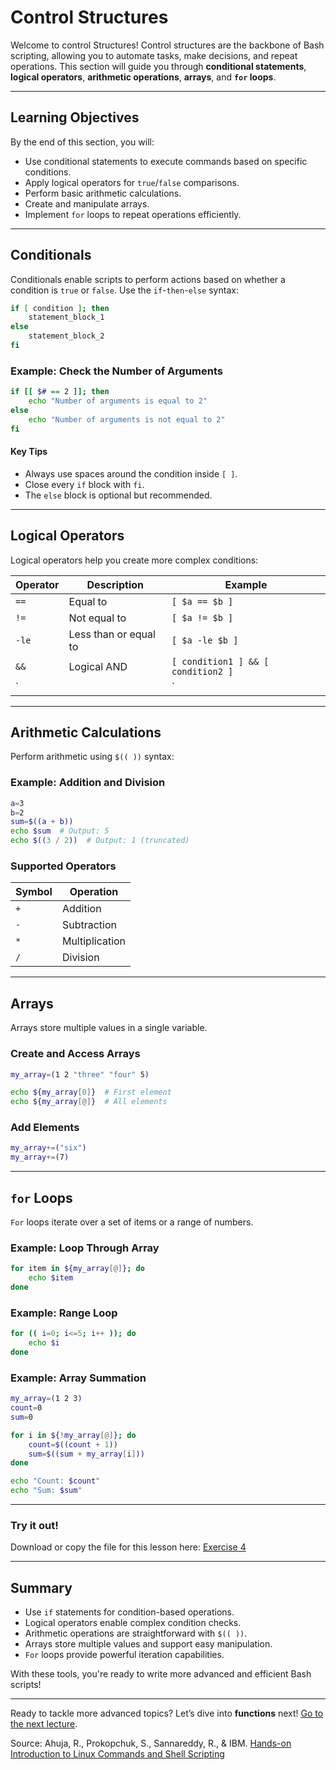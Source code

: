 # Control Structures

Welcome to control Structures! Control structures are the backbone of Bash scripting, allowing you to automate tasks, make decisions, and repeat operations. This section will guide you through **conditional statements**, **logical operators**, **arithmetic operations**, **arrays**, and **`for` loops**.

---

## Learning Objectives
By the end of this section, you will:
- Use conditional statements to execute commands based on specific conditions.
- Apply logical operators for `true`/`false` comparisons.
- Perform basic arithmetic calculations.
- Create and manipulate arrays.
- Implement `for` loops to repeat operations efficiently.

---

## Conditionals
Conditionals enable scripts to perform actions based on whether a condition is `true` or `false`. Use the `if`-`then`-`else` syntax:

```bash
if [ condition ]; then
    statement_block_1
else
    statement_block_2
fi
```

### Example: Check the Number of Arguments
```bash
if [[ $# == 2 ]]; then
    echo "Number of arguments is equal to 2"
else
    echo "Number of arguments is not equal to 2"
fi
```

#### Key Tips
- Always use spaces around the condition inside `[ ]`.
- Close every `if` block with `fi`.
- The `else` block is optional but recommended.

---

## Logical Operators
Logical operators help you create more complex conditions:

| Operator | Description              | Example                |
|----------|--------------------------|------------------------|
| `==`     | Equal to                 | `[ $a == $b ]`         |
| `!=`     | Not equal to             | `[ $a != $b ]`         |
| `-le`    | Less than or equal to    | `[ $a -le $b ]`        |
| `&&`     | Logical AND              | `[ condition1 ] && [ condition2 ]` |
| `||`     | Logical OR               | `[ condition1 ] || [ condition2 ]` |

---

## Arithmetic Calculations
Perform arithmetic using `$(( ))` syntax:

### Example: Addition and Division
```bash
a=3
b=2
sum=$((a + b))
echo $sum  # Output: 5
echo $((3 / 2))  # Output: 1 (truncated)
```

### Supported Operators
| Symbol | Operation       |
|--------|-----------------|
| `+`    | Addition        |
| `-`    | Subtraction     |
| `*`    | Multiplication  |
| `/`    | Division        |

---

## Arrays
Arrays store multiple values in a single variable.

### Create and Access Arrays
```bash
my_array=(1 2 "three" "four" 5)

echo ${my_array[0]}  # First element
echo ${my_array[@]}  # All elements
```

### Add Elements
```bash
my_array+=("six")
my_array+=(7)
```

---

## `for` Loops
`For` loops iterate over a set of items or a range of numbers.

### Example: Loop Through Array
```bash
for item in ${my_array[@]}; do
    echo $item
done
```

### Example: Range Loop
```bash
for (( i=0; i<=5; i++ )); do
    echo $i
done
```

### Example: Array Summation
```bash
my_array=(1 2 3)
count=0
sum=0

for i in ${!my_array[@]}; do
    count=$((count + 1))
    sum=$((sum + my_array[i]))
done

echo "Count: $count"
echo "Sum: $sum"
```

---

### Try it out!
Download or copy the file for this lesson here: [Exercise 4](./4.-Constrol-Structures.md)

---

## Summary
- Use `if` statements for condition-based operations.
- Logical operators enable complex condition checks.
- Arithmetic operations are straightforward with `$(( ))`.
- Arrays store multiple values and support easy manipulation.
- `For` loops provide powerful iteration capabilities.

With these tools, you're ready to write more advanced and efficient Bash scripts!

---

Ready to tackle more advanced topics? Let’s dive into **functions** next! [Go to the next lecture](./5.-Functions-Error-Handling.md).

Source:
Ahuja, R., Prokopchuk, S., Sannareddy, R., & IBM. [Hands-on Introduction to Linux Commands and Shell Scripting](https://www.coursera.org/learn/hands-on-introduction-to-linux-commands-and-shell-scripting/)
